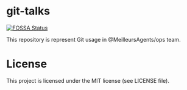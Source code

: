 # git-talks
[![FOSSA Status](https://app.fossa.com/api/projects/git%2Bgithub.com%2Fbdronneau%2Fgit-talks.svg?type=shield)](https://app.fossa.com/projects/git%2Bgithub.com%2Fbdronneau%2Fgit-talks?ref=badge_shield)

This repository is represent Git usage in @MeilleursAgents/ops team.

# License

This project is licensed under the MIT license (see LICENSE file).
